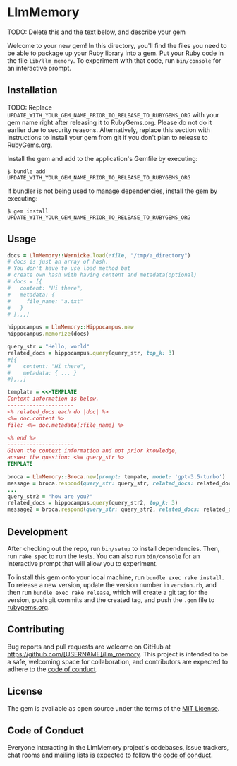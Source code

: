 # LlmMemory

TODO: Delete this and the text below, and describe your gem

Welcome to your new gem! In this directory, you'll find the files you need to be able to package up your Ruby library into a gem. Put your Ruby code in the file `lib/llm_memory`. To experiment with that code, run `bin/console` for an interactive prompt.

## Installation

TODO: Replace `UPDATE_WITH_YOUR_GEM_NAME_PRIOR_TO_RELEASE_TO_RUBYGEMS_ORG` with your gem name right after releasing it to RubyGems.org. Please do not do it earlier due to security reasons. Alternatively, replace this section with instructions to install your gem from git if you don't plan to release to RubyGems.org.

Install the gem and add to the application's Gemfile by executing:

    $ bundle add UPDATE_WITH_YOUR_GEM_NAME_PRIOR_TO_RELEASE_TO_RUBYGEMS_ORG

If bundler is not being used to manage dependencies, install the gem by executing:

    $ gem install UPDATE_WITH_YOUR_GEM_NAME_PRIOR_TO_RELEASE_TO_RUBYGEMS_ORG

## Usage

```ruby
docs = LlmMemory::Wernicke.load(:file, "/tmp/a_directory")
# docs is just an array of hash.
# You don't have to use load method but
# create own hash with having content and metadata(optional)
# docs = [{
#   content: "Hi there",
#   metadata: {
#     file_name: "a.txt"
#   }
# },,,]

hippocampus = LlmMemory::Hippocampus.new
hippocampus.memorize(docs)

query_str = "Hello, world"
related_docs = hippocampus.query(query_str, top_k: 3)
#[{
#    content: "Hi there",
#    metadata: { ... }
#},,,]

template = <<-TEMPLATE
Context information is below.
---------------------
<% related_docs.each do |doc| %>
<%= doc.content %>
file: <%= doc.metadata[:file_name] %>

<% end %>
---------------------
Given the context information and not prior knowledge,
answer the question: <%= query_str %>
TEMPLATE

broca = LlmMemory::Broca.new(prompt: tempate, model: 'gpt-3.5-turbo')
message = broca.respond(query_str: query_str, related_docs: related_docs)
...
query_str2 = "how are you?"
related_docs = hippocampus.query(query_str2, top_k: 3)
message2 = broca.respond(query_str: query_str2, related_docs: related_docs)
```

## Development

After checking out the repo, run `bin/setup` to install dependencies. Then, run `rake spec` to run the tests. You can also run `bin/console` for an interactive prompt that will allow you to experiment.

To install this gem onto your local machine, run `bundle exec rake install`. To release a new version, update the version number in `version.rb`, and then run `bundle exec rake release`, which will create a git tag for the version, push git commits and the created tag, and push the `.gem` file to [rubygems.org](https://rubygems.org).

## Contributing

Bug reports and pull requests are welcome on GitHub at https://github.com/[USERNAME]/llm_memory. This project is intended to be a safe, welcoming space for collaboration, and contributors are expected to adhere to the [code of conduct](https://github.com/[USERNAME]/llm_memory/blob/master/CODE_OF_CONDUCT.md).

## License

The gem is available as open source under the terms of the [MIT License](https://opensource.org/licenses/MIT).

## Code of Conduct

Everyone interacting in the LlmMemory project's codebases, issue trackers, chat rooms and mailing lists is expected to follow the [code of conduct](https://github.com/[USERNAME]/llm_memory/blob/master/CODE_OF_CONDUCT.md).
